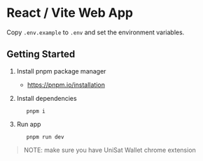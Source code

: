 # React / Vite Web App

Copy `.env.example` to `.env` and set the environment variables.

## Getting Started

1. Install pnpm package manager

   - https://pnpm.io/installation

2. Install dependencies

   ```
      pnpm i
   ```

3. Run app

   ```
      pnpm run dev
   ```

> NOTE: make sure you have UniSat Wallet chrome extension

